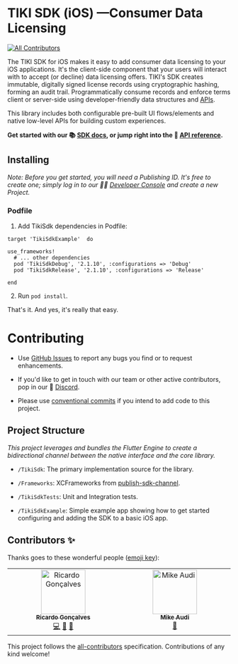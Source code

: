 
# TIKI SDK (iOS) —Consumer Data Licensing

<!-- ALL-CONTRIBUTORS-BADGE:START - Do not remove or modify this section -->

[![All Contributors](https://img.shields.io/badge/all_contributors-2-orange.svg?style=flat-square)](#contributors-)

<!-- ALL-CONTRIBUTORS-BADGE:END -->

  

The TIKI SDK for iOS makes it easy to add consumer data licensing to your iOS applications. It's the client-side component that your users will interact with to accept (or decline) data licensing offers. TIKI's SDK creates immutable, digitally signed license records using cryptographic hashing, forming an audit trail. Programmatically consume records and enforce terms client or server-side using developer-friendly data structures and [APIs](https://mytiki.com/reference/getting-started).

  

This library includes both configurable pre-built UI flows/elements and native low-level APIs for building custom experiences.

  

**Get started with our 📚 [SDK docs](https://mytiki.com/docs/sdk-overview), or jump right into the 📘 [API reference](https://tiki-sdk-ios.docs.mytiki.com/documentation/tikisdk/).**

## Installing

_Note: Before you get started, you will need a Publishing ID. It's free to create one; simply log in to our 🧑‍💻 [Developer Console](https://console.mytiki.com) and create a new Project._

### Podfile

1. Add TikiSdk dependencies in Podfile:
```
target 'TikiSdkExample'  do

use_frameworks!
  # ... other dependencies
  pod 'TikiSdkDebug', '2.1.10', :configurations => 'Debug'
  pod 'TikiSdkRelease', '2.1.10', :configurations => 'Release'

end
```  
2. Run `pod install`.

That's it. And yes, it's really that easy.

# Contributing  

- Use [GitHub Issues](https://github.com/tiki/tiki-sdk-ios/issues) to report any bugs you find or to request enhancements.

- If you'd like to get in touch with our team or other active contributors, pop in our 👾 [Discord](https://discord.gg/tiki).

- Please use [conventional commits](https://www.conventionalcommits.org/en/v1.0.0/) if you intend to add code to this project.


## Project Structure

_This project leverages and bundles the Flutter Engine to create a bidirectional channel between the native interface and the core library._

-  `/TikiSdk`: The primary implementation source for the library.

-  `/Frameworks`: XCFrameworks from [publish-sdk-channel](https://github.com/tiki/publish-sdk-channel).

-  `/TikiSdkTests`: Unit and Integration tests.

-  `/TikiSdkExample`: Simple example app showing how to get started configuring and adding the SDK to a basic iOS app.


## Contributors ✨


Thanks goes to these wonderful people ([emoji key](https://allcontributors.org/docs/en/emoji-key)):


<!-- ALL-CONTRIBUTORS-LIST:START - Do not remove or modify this section -->

<!-- prettier-ignore-start -->

<!-- markdownlint-disable -->

<table>

<tbody>

<tr>

<td  align="center"  valign="top"  width="14.28%"><a  href="https://www.linkedin.com/in/ricardolg/"><img  src="https://avatars.githubusercontent.com/u/8357343?v=4?s=100"  width="100px;"  alt="Ricardo Gonçalves"/><br  /><sub><b>Ricardo Gonçalves</b></sub></a><br  /><a  href="https://github.com/tiki/tiki-sdk-ios/commits?author=ricardobrg"  title="Code">💻</a>  <a  href="https://github.com/tiki/tiki-sdk-ios/commits?author=ricardobrg"  title="Documentation">📖</a>  <a  href="#maintenance-ricardobrg"  title="Maintenance">🚧</a></td>

<td  align="center"  valign="top"  width="14.28%"><a  href="http://mytiki.com"><img  src="https://avatars.githubusercontent.com/u/3769672?v=4?s=100"  width="100px;"  alt="Mike Audi"/><br  /><sub><b>Mike Audi</b></sub></a><br  /><a  href="https://github.com/tiki/tiki-sdk-ios/pulls?q=is%3Apr+reviewed-by%3Amike-audi"  title="Reviewed Pull Requests">👀</a></td>

</tr>

</tbody>

</table>

  

<!-- markdownlint-restore -->

<!-- prettier-ignore-end -->

  

<!-- ALL-CONTRIBUTORS-LIST:END -->

  

This project follows the [all-contributors](https://github.com/all-contributors/all-contributors) specification. Contributions of any kind welcome!